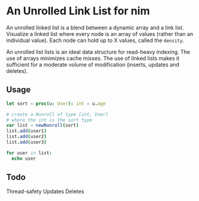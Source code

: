 # An Unrolled Link List for nim

An unrolled linked list is a blend between a dynamic array and a link list. Visualize a linked list where every node is an array of values (rather than an individual value). Each node can hold up to X values, called the `density`.

An unrolled list lists is an ideal data structure for read-heavy indexing. The use of arrays minimizes cache misses. The use of linked lists makes it sufficient for a moderate volume of modification (inserts, updates and deletes).

## Usage
```nim
let sort = proc(u: User): int = u.age

# create a Nunroll of type [int, User]
# where the int is the sort type
var list = newNunroll(sort)
list.add(user1)
list.add(user2)
list.add(user3)

for user in list:
  echo user
```

## Todo
Thread-safety
Updates
Deletes
